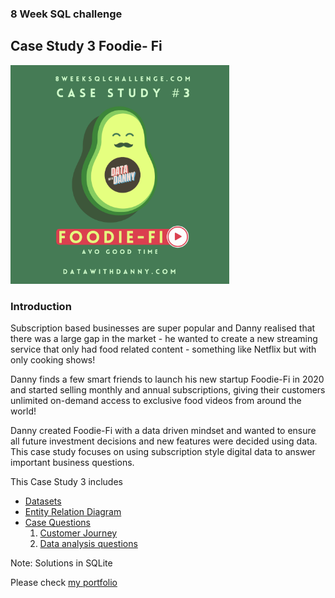 ### 8 Week SQL challenge

## Case Study 3 Foodie- Fi

 <img src='https://github.com/sumedhadewan/8-week-sql-challenge/blob/main/case-study-3/images/foodie.png' width='350'>
 
### Introduction

Subscription based businesses are super popular and Danny realised that there was a large gap in the market - he wanted to create a new streaming service that only had food related content - something like Netflix but with only cooking shows!

Danny finds a few smart friends to launch his new startup Foodie-Fi in 2020 and started selling monthly and annual subscriptions, giving their customers unlimited on-demand access to exclusive food videos from around the world!

Danny created Foodie-Fi with a data driven mindset and wanted to ensure all future investment decisions and new features were decided using data. This case study focuses on using subscription style digital data to answer important business questions.

 This Case Study 3 includes
 
* [Datasets](https://github.com/sumedhadewan/8-week-sql-challenge/blob/main/case-study-3/case_study_3_part_1.md#dataset)
* [Entity Relation Diagram](https://github.com/sumedhadewan/8-week-sql-challenge/blob/main/case-study-3/case_study_3_part_1.md#diagram)
* [Case Questions](https://github.com/sumedhadewan/8-week-sql-challenge/blob/main/case-study-3/case_study_3_part_1.md#question)
    1. <a href='https://github.com/sumedhadewan/8-week-sql-challenge/blob/main/case-study-3/case_study_3_part_2.md'>Customer Journey</a>
    2. <a href='https://github.com/sumedhadewan/8-week-sql-challenge/blob/main/case-study-3/case_study_3_part_2.md#analysis'>Data analysis questions</a>


Note: Solutions in SQLite 


Please check [my portfolio](https://sumedhadewan.github.io/portfolio/)
